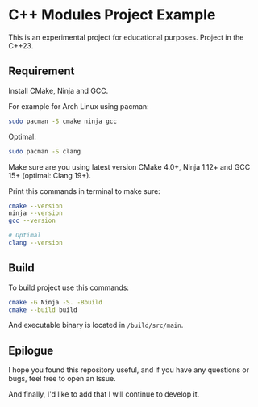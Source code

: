 # C++ Modules Project Example
This is an experimental project for educational purposes.
Project in the C++23.

## Requirement
Install CMake, Ninja and GCC.

For example for Arch Linux using pacman:
```bash
sudo pacman -S cmake ninja gcc
```
Optimal:
```bash
sudo pacman -S clang
```

Make sure are you using latest version CMake 4.0+, Ninja 1.12+ and GCC 15+ (optimal: Clang 19+).

Print this commands in terminal to make sure:
```bash
cmake --version
ninja --version
gcc --version

# Optimal
clang --version
```

## Build
To build project use this commands:
```bash
cmake -G Ninja -S. -Bbuild
cmake --build build
```

And executable binary is located in `/build/src/main`.
## Epilogue
I hope you found this repository useful, and if you have any questions or bugs, feel free to open an Issue.

And finally, I'd like to add that I will continue to develop it.
